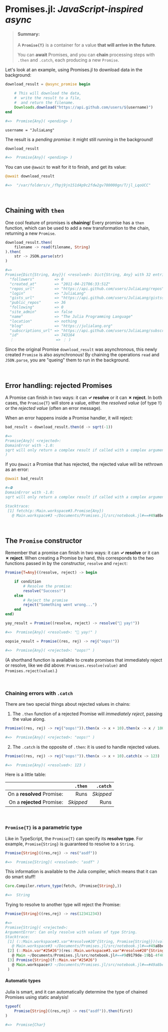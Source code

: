 # Promises.jl: *JavaScript-inspired async*

> #### Summary:
>
> A **`Promise{T}`** is a container for a value **that will arrive in the future**. 
>
> You can **await** Promises, and you can **chain** processing steps with `.then` and `.catch`, each producing a new `Promise`.



Let's look at an example, using Promises.jl to download data in the background:


```julia
download_result = @async_promise begin

	# This will download the data, 
	#  write the result to a file, 
	#  and return the filename.
	Downloads.download("https://api.github.com/users/$(username)")
end

#=>  Promise{Any}( <pending> )
```

```
username = "JuliaLang"
```

The result is a *pending promise*: it might still running in the background! 


```julia
download_result

#=>  Promise{Any}( <pending> )
```

You can use `@await` to wait for it to finish, and get its value:


```julia
@await download_result

#=>  "/var/folders/v_/fhpj9jn151d4p9c2fdw2gv780000gn/T/jl_LqoUCC"
```

<br>


## Chaining with `then`

One cool feature of promises is **chaining**! Every promise has a `then` function, which can be used to add a new transformation to the chain, returning a new `Promise`.


```julia
download_result.then(
	filename -> read(filename, String)
).then(
	str -> JSON.parse(str)
)

#=>  
Promise{Dict{String, Any}}( <resolved>: Dict{String, Any} with 32 entries:
  "followers"         => 0
  "created_at"        => "2011-04-21T06:33:51Z"
  "repos_url"         => "https://api.github.com/users/JuliaLang/repos"
  "login"             => "JuliaLang"
  "gists_url"         => "https://api.github.com/users/JuliaLang/gists{/gist_id}"
  "public_repos"      => 36
  "following"         => 0
  "site_admin"        => false
  "name"              => "The Julia Programming Language"
  "location"          => nothing
  "blog"              => "https://julialang.org"
  "subscriptions_url" => "https://api.github.com/users/JuliaLang/subscriptions"
  "id"                => 743164
  ⋮                   => ⋮ )
```

Since the original Promise `download_result` was asynchronous, this newly created `Promise` is also asynchronous! By chaining the operations `read` and `JSON.parse`, you are "queing" them to run in the background.


<br>


## Error handling: rejected Promises

A Promise can finish in two ways: it can **✓ resolve** or it can **✗ reject**. In both cases, the `Promise{T}` will store a value, either the *resolved value* (of type `T`) or the *rejected value* (often an error message). 

When an error happens inside a Promise handler, it will reject:


```julia
bad_result = download_result.then(d -> sqrt(-1))

#=>  
Promise{Any}( <rejected>: 
DomainError with -1.0:
sqrt will only return a complex result if called with a complex argument. Try sqrt(Complex(x)).
)
```

If you `@await` a Promise that has rejected, the rejected value will be rethrown as an error:


```julia
@await bad_result

#=⛔️ 
DomainError with -1.0:
sqrt will only return a complex result if called with a complex argument. Try sqrt(Complex(x)).

Stacktrace:
 [1] fetch(p::Main.workspace#3.Promise{Any})
   @ Main.workspace#3 ~/Documents/Promises.jl/src/notebook.jl#==#49a8beb7-6a97-4c46-872e-e89822108f39:112
```

<br>


## The `Promise` constructor

Remember that a promise can finish in two ways: it can **✓ resolve** or it can **✗ reject**. When creating a Promise by hand, this corresponds to the two functions passed in by the constructor, `resolve` and `reject`:

```julia
Promise{T=Any}((resolve, reject) -> begin

	if condition
		# Resolve the promise:
		resolve("Success!")
	else
		# Reject the promise
		reject("Something went wrong...")
	end
end)
```


```julia
yay_result = Promise((resolve, reject) -> resolve("🌟 yay!"))

#=>  Promise{Any}( <resolved>: "🌟 yay!" )
```

```julia
oopsie_result = Promise((res, rej) -> rej("oops!"))

#=>  Promise{Any}( <rejected>: "oops!" )
```

(A shorthand function is available to create promises that immediately reject or resolve, like we did above: `Promises.resolve(value)` and `Promises.reject(value)`.)


<br>


### Chaining errors with `.catch`

There are two special things about rejected values in chains:

1. The `.then` function of a rejected Promise will *immediately reject*, passing the value along.


```julia
Promise((res, rej) -> rej("oops!")).then(x -> x + 10).then(x -> x / 100)

#=>  Promise{Any}( <rejected>: "oops!" )
```

2. The `.catch` is the opposite of `.then`: it is used to handle rejected values.


```julia
Promise((res, rej) -> rej("oops!")).then(x -> x + 10).catch(x -> 123)

#=>  Promise{Any}( <resolved>: 123 )
```

Here is a little table:

|                            |   `.then` |  `.catch` |
| --------------------------:| ---------:| ---------:|
| On a **resolved** Promise: |      Runs | *Skipped* |
| On a **rejected** Promise: | *Skipped* |      Runs |


<br>


### `Promise{T}` is a parametric type

Like in TypeScript, the `Promise{T}` can specify its **resolve type**. For example, `Promise{String}` is guaranteed to resolve to a `String`.


```julia
Promise{String}((res,rej) -> res("asdf"))

#=>  Promise{String}( <resolved>: "asdf" )
```

This information is available to the Julia compiler, which means that it can do smart stuff!


```julia
Core.Compiler.return_type(fetch, (Promise{String},))

#=>  String
```

Trying to resolve to another type will reject the Promise:


```julia
Promise{String}((res,rej) -> res(12341234))

#=>  
Promise{String}( <rejected>: 
ArgumentError: Can only resolve with values of type String.
Stacktrace:
 [1] (::Main.workspace#3.var"#resolve#20"{String, Promise{String}})(val::Int64)
   @ Main.workspace#3 ~/Documents/Promises.jl/src/notebook.jl#==#49a8beb7-6a97-4c46-872e-e89822108f39:21
 [2] (::Main.var"#25#26")(res::Main.workspace#3.var"#resolve#20"{String, Promise{String}}, rej::Function)
   @ Main ~/Documents/Promises.jl/src/notebook.jl#==#9d9179de-19b1-4f40-b816-454a8c071c3d:1
 [3] Promise{String}(f::Main.var"#25#26")
   @ Main.workspace#3 ~/Documents/Promises.jl/src/notebook.jl#==#49a8beb7-6a97-4c46-872e-e89822108f39:38
 )
```

#### Automatic types

Julia is smart, and it can automatically determine the type of chained Promises using static analysis!


```julia
typeof(
	Promise{String}((res,rej) -> res("asdf")).then(first)
)

#=>  Promise{Char}
```


<br>

